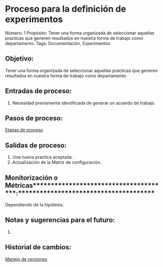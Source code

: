 # Proceso para la definición de experimentos

Número: 1
Propósito: Tener una forma organizada de seleccionar aquellas practicas que generen resultados en nuestra forma de trabajo como departamento.
Tags: Documentación, Experimentos

## ********************************************Objetivo:********************************************

Tener una forma organizada de seleccionar aquellas practicas que generen resultados en nuestra forma de trabajo como departamento.

## ****************************************Entradas de proceso:****************************************

1. Necesidad previamente identificada de generar un acuerdo de trabajo.

## **********************************Pasos de proceso:**********************************

[Etapas de proceso](Proceso%20para%20la%20definicio%CC%81n%20de%20experimentos%20fb0474ad3b6a46ee88c7f13b2c6fed03/Etapas%20de%20proceso%204e34d24b60d14288aa31f081b319f1d0.md)

## **************************************Salidas de proceso:**************************************

1. Una nueva practica aceptada .
2. Actualización de la Matriz de configuración.

## Monitorización o Métricas**************************************:**************************************

Dependiendo de la hipótesis.

## ********************************************Notas y sugerencias para el futuro:********************************************

1. 

## ********Historial de cambios:********

[Manejo de versiones ](Proceso%20para%20la%20definicio%CC%81n%20de%20experimentos%20fb0474ad3b6a46ee88c7f13b2c6fed03/Manejo%20de%20versiones%20f1abe343910c419e987fe900ddf29763.md)